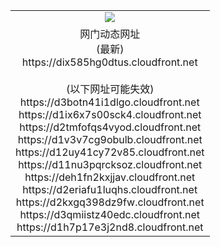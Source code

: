 ﻿<table>
  <tr></tr>
  <tr><td colspan=2 align=center><img src="https://dix585hg0dtus.cloudfront.net/Up/oGate.jpg" /></td></tr>
  <tr><td colspan=2 align=center>网门动态网址<br/>(最新)
<br>https://dix585hg0dtus.cloudfront.net
<br/><br/>(以下网址可能失效)
<br>https://d3botn41i1dlgo.cloudfront.net
<br>https://d1ix6x7s00sck4.cloudfront.net
<br>https://d2tmfofqs4vyod.cloudfront.net
<br>https://d1v3v7cg9obulb.cloudfront.net
<br>https://d12uy41cy72v85.cloudfront.net
<br>https://d11nu3pqrcksoz.cloudfront.net
<br>https://deh1fn2kxjjav.cloudfront.net
<br>https://d2eriafu1luqhs.cloudfront.net
<br>https://d2kxgq398dz9fw.cloudfront.net
<br>https://d3qmiistz40edc.cloudfront.net
<br>https://d1h7p17e3j2nd8.cloudfront.net
    </td>
  </tr>
</table>
